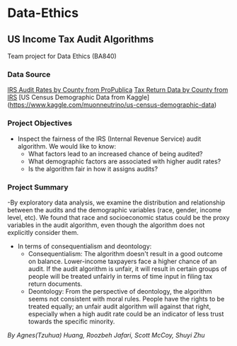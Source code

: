 # Data-Ethics
## US Income Tax Audit Algorithms
Team project for Data Ethics (BA840)

### Data Source
[IRS Audit Rates by County from ProPublica](https://www.propublica.org/datastore/dataset/irs-audit-rates-by-county)
[Tax Return Data by County from IRS](https://www.irs.gov/statistics/soi-tax-stats-county-data)
[US Census Demographic Data from Kaggle] (https://www.kaggle.com/muonneutrino/us-census-demographic-data)

### Project Objectives
- Inspect the fairness of the IRS (Internal Revenue Service) audit algorithm. We would like to know:
  - What factors lead to an increased chance of being audited?
  - What demographic factors are associated with higher audit rates?
  - Is the algorithm fair in how it assigns audits? 

### Project Summary
-By exploratory data analysis, we examine the distribution and relationship between the audits and the demographic variables (race, gender, income level, etc). We found that race and socioeconomic status could be the proxy variables in the audit algorithm, even though the algorithm does not explicitly consider them. 
- In terms of consequentialism and deontology:
  - Consequentialism:
    The algorithm doesn't result in a good outcome on balance. Lower-income taxpayers face a higher chance of an audit. If the audit algorithm is unfair, it will result in certain groups of people will be treated unfairly in terms of time input in filing tax return documents.
  - Deontology:
    From the perspective of deontology, the algorithm seems not consistent with moral rules. People have the rights to be treated equally; an unfair audit algorithm will against that right, especially when a high audit rate could be an indicator of less trust towards the specific minority.

*By Agnes(Tzuhua) Huang, Roozbeh Jafari, Scott McCoy, Shuyi Zhu*
